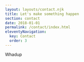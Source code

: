 ```yaml
---
layout: layouts/contact.njk
title: Let's make something happen
section: contact
date: 2018-01-01
permalink: /contact/index.html
eleventyNavigation:
  key: Contact
  order: 3
---
```

Whadup
